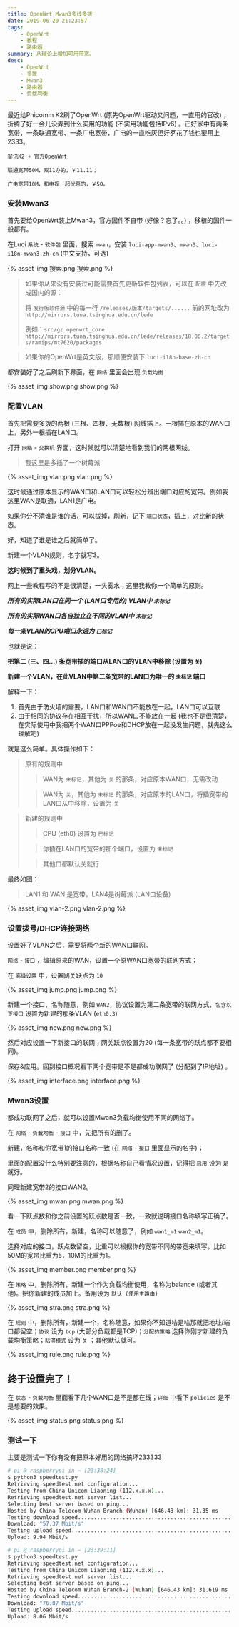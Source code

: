 ```yaml
---
title: OpenWrt Mwan3多线多拨
date: 2019-06-20 21:23:57
tags:
    - OpenWrt
    - 教程
    - 路由器
summary: 从理论上增加可用带宽。
desc: 
    - OpenWrt
    - 多拨
    - Mwan3
    - 路由器
    - 负载均衡
---
```


最近给Phicomm K2刷了OpenWrt (原先OpenWrt驱动又问题，一直用的官改) ，折腾了好一会儿没弄到什么实用的功能 (不实用功能包括IPv6) 。正好家中有两条宽带，一条联通宽带、一条广电宽带，广电的一直吃灰但好歹花了钱也要用上2333。

```
斐讯K2 + 官方OpenWrt

联通宽带50M，双11办的，￥11.11；

广电宽带10M，和电视一起优惠的，￥50。
```

### 安装Mwan3
首先要给OpenWrt装上Mwan3，官方固件不自带 (好像？忘了。。) ，移植的固件一般都有。

在Luci `系统` - `软件包` 里面，搜索 `mwan`，安装 `luci-app-mwan3`、`mwan3`、`luci-i18n-mwan3-zh-cn` (中文支持，可选) 

{% asset_img 搜索.png 搜索.png %}

> 如果你从来没有安装过可能需要首先更新软件包列表，可以在 `配置` 中先改成国内的源：
>  
> 将 `发行版软件源` 中的每一行 `/releases/版本/targets/......` 前的网址改为 `http://mirrors.tuna.tsinghua.edu.cn/lede` 
>
> 例如：`src/gz openwrt_core http://mirrors.tuna.tsinghua.edu.cn/lede/releases/18.06.2/targets/ramips/mt7620/packages`

> 如果你的OpenWrt是英文版，那顺便安装下 `luci-i18n-base-zh-cn`

都安装好了之后刷新下界面，在 `网络` 里面会出现 `负载均衡`

{% asset_img show.png show.png %}

### 配置VLAN

首先把需要多拨的两根 (三根、四根、无数根) 网线插上。一根插在原本的WAN口上，另外一根插在LAN口。

打开 `网络` - `交换机` 界面，这时候就可以清楚地看到我们的两根网线。

> 我这里是多插了一个树莓派

{% asset_img vlan.png vlan.png %}

这时候通过原本显示的WAN口和LAN口可以轻松分辨出端口对应的宽带。例如我这里WAN是联通，LAN1是广电。

如果你分不清谁是谁的话，可以拔掉，刷新，记下 `端口状态`，插上，对比新的状态。

好，知道了谁是谁之后就简单了。

新建一个VLAN规则，名字就写3。

**这时候到了重头戏，划分VLAN。**

网上一些教程写的不是很清楚，一头雾水；这里我教你一个简单的原则。

***所有的实际LAN口在同一个 (LAN口专用的) VLAN中 `未标记`***

***所有的实际WAN口各自独立在不同的VLAN中 `未标记`***

***每一条VLAN的CPU端口永远为 `已标记`***

也就是说：

**把第二 (三、四...) 条宽带插的端口从LAN口的VLAN中移除 (设置为 `关`)**

**新建一个VLAN，在此VLAN中第二条宽带的LAN口为唯一的 `未标记` 端口**

解释一下：

1. 首先由于防火墙的需要，LAN口和WAN口不能放在一起，LAN口可以互联
2. 由于相同的协议存在相互干扰，所以WAN口不能放在一起 (我也不是很清楚，在实际使用中我把两个WAN口PPPoe和DHCP放在一起没发生问题，就先这么理解吧) 


就是这么简单。具体操作如下：

> 原有的规则中
>> WAN为 `未标记`，其他为 `关` 的那条，对应原本WAN口，无需改动
>
>> WAN为 `关`，其他为 `未标记` 的那条，对应原本的LAN口，将插宽带的LAN口从中移除，设置为 `关`

> 新建的规则中
>> CPU (eth0) 设置为 `已标记`
> 
>> 你插在LAN口的宽带的那个端口，设置为 `未标记`
>
>> 其他口都默认关就行

最终如图：

> LAN1 和 WAN 是宽带，LAN4是树莓派 (LAN口设备) 

{% asset_img vlan-2.png vlan-2.png %}

### 设置拨号/DHCP连接网络

设置好了VLAN之后，需要将两个新的WAN口联网。

`网络` - `接口` ，编辑原来的WAN，设置一个原WAN口宽带的联网方式；

在 `高级设置` 中，设置网关跃点为 `10`

{% asset_img jump.png jump.png %}

新建一个接口，名称随意，例如 `WAN2`，协议设置为第二条宽带的联网方式，`包含以下接口` 设置为新建的那条VLAN (`eth0.3`) 

{% asset_img new.png new.png %}

然后对应设置一下新接口的联网；网关跃点设置为20 (每一条宽带的跃点都不要相同)。

保存&应用。回到接口概况看下两个宽带是不是都成功联网了 (分配到了IP地址) 。

{% asset_img interface.png interface.png %}

### Mwan3设置

都成功联网了之后，就可以设置Mwan3负载均衡使用不同的网络了。

在 `网络` - `负载均衡` - `接口` 中，先把所有的删了。

新建，名称和你宽带1的接口名称一致 (在 `网络` - `接口` 里面显示的名字)；

里面的配置没什么特别要注意的，根据名称自己看情况设置，记得把 `启用` 设为 `是` 就好。

同理新建宽带2的接口WAN2。

{% asset_img mwan.png mwan.png %}

看一下跃点数和你之前设置的跃点数是否一致，一致就说明接口名称填写正确了。

在 `成员` 中，删除所有，新建，名称可以随意了，例如 `wan1_m1` `wan2_m1`。

选择对应的接口，跃点数留空，比重可以根据你的宽带不同的带宽来填写。比如50M的宽带比重为5，10M的比重为1。

{% asset_img member.png member.png %}

在 `策略` 中，删除所有，新建一个作为负载均衡使用，名称为balance (或者其他)。把你新建的成员加上。备用设为 `默认 (使用主路由)`

{% asset_img stra.png stra.png %}

在 `规则` 中，删除所有，新建一个，名称随意，如果你不知道啥是啥那就把地址/端口都留空；`协议` 设为 `tcp` (大部分负载都是TCP)；`分配的策略` 选择你刚才新建的负载均衡策略；`粘滞模式` 设为 `关` ；其他默认就可。

{% asset_img rule.png rule.png %}

## 终于设置完了！

在 `状态` - `负载均衡` 里面看下几个WAN口是不是都在线；`详细` 中看下 `policies` 是不是想要的效果。

{% asset_img status.png status.png %}

### 测试一下

主要是测试一下你有没有把原本好用的网络搞坏233333

```bash
# pi @ raspberrypi in ~ [23:38:24] 
$ python3 speedtest.py
Retrieving speedtest.net configuration...
Testing from China Unicom Liaoning (112.x.x.x)...
Retrieving speedtest.net server list...
Selecting best server based on ping...
Hosted by China Telecom Wuhan Branch (Wuhan) [646.43 km]: 31.35 ms
Testing download speed................................................................................
Download: "57.37 Mbit/s"
Testing upload speed......................................................................................................
Upload: 9.94 Mbit/s

# pi @ raspberrypi in ~ [23:39:11] 
$ python3 speedtest.py
Retrieving speedtest.net configuration...
Testing from China Unicom Liaoning (112.x.x.x)...
Retrieving speedtest.net server list...
Selecting best server based on ping...
Hosted by China Telecom Wuhan Branch-2 (Wuhan) [646.43 km]: 31.619 ms
Testing download speed................................................................................
Download: "76.07 Mbit/s"
Testing upload speed......................................................................................................
Upload: 8.06 Mbit/s
```